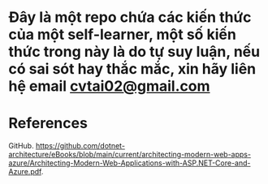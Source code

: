 # Đây là một repo chứa các kiến thức của một self-learner, một số kiến thức trong này là do tự suy luận, nếu có sai sót hay thắc mắc, xin hãy liên hệ email cvtai02@gmail.com

# References
GitHub. https://github.com/dotnet-architecture/eBooks/blob/main/current/architecting-modern-web-apps-azure/Architecting-Modern-Web-Applications-with-ASP.NET-Core-and-Azure.pdf.

‌
